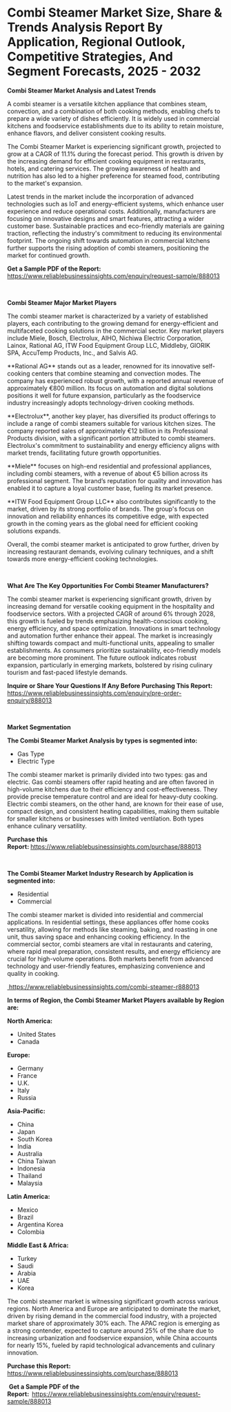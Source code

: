 <p><h1>Combi Steamer Market Size, Share & Trends Analysis Report By Application, Regional Outlook, Competitive Strategies, And Segment Forecasts, 2025 - 2032</h1></p><p><strong>Combi Steamer Market Analysis and Latest Trends</strong></p>
<p><p>A combi steamer is a versatile kitchen appliance that combines steam, convection, and a combination of both cooking methods, enabling chefs to prepare a wide variety of dishes efficiently. It is widely used in commercial kitchens and foodservice establishments due to its ability to retain moisture, enhance flavors, and deliver consistent cooking results.</p><p>The Combi Steamer Market is experiencing significant growth, projected to grow at a CAGR of 11.1% during the forecast period. This growth is driven by the increasing demand for efficient cooking equipment in restaurants, hotels, and catering services. The growing awareness of health and nutrition has also led to a higher preference for steamed food, contributing to the market's expansion.</p><p>Latest trends in the market include the incorporation of advanced technologies such as IoT and energy-efficient systems, which enhance user experience and reduce operational costs. Additionally, manufacturers are focusing on innovative designs and smart features, attracting a wider customer base. Sustainable practices and eco-friendly materials are gaining traction, reflecting the industry's commitment to reducing its environmental footprint. The ongoing shift towards automation in commercial kitchens further supports the rising adoption of combi steamers, positioning the market for continued growth.</p></p>
<p><strong>Get a Sample PDF of the Report:&nbsp;</strong> <a href="https://www.reliablebusinessinsights.com/enquiry/request-sample/888013?utm_campaign=1121&utm_medium=2&utm_source=Github&utm_content=ia&utm_term=15042025&utm_id=combi-steamer">https://www.reliablebusinessinsights.com/enquiry/request-sample/888013</a></p>
<p>&nbsp;</p>
<p><strong>Combi Steamer Major Market Players</strong></p>
<p><p>The combi steamer market is characterized by a variety of established players, each contributing to the growing demand for energy-efficient and multifaceted cooking solutions in the commercial sector. Key market players include Miele, Bosch, Electrolux, AIHO, Nichiwa Electric Corporation, Lainox, Rational AG, ITW Food Equipment Group LLC, Middleby, GIORIK SPA, AccuTemp Products, Inc., and Salvis AG.</p><p>**Rational AG** stands out as a leader, renowned for its innovative self-cooking centers that combine steaming and convection modes. The company has experienced robust growth, with a reported annual revenue of approximately €800 million. Its focus on automation and digital solutions positions it well for future expansion, particularly as the foodservice industry increasingly adopts technology-driven cooking methods.</p><p>**Electrolux**, another key player, has diversified its product offerings to include a range of combi steamers suitable for various kitchen sizes. The company reported sales of approximately €12 billion in its Professional Products division, with a significant portion attributed to combi steamers. Electrolux's commitment to sustainability and energy efficiency aligns with market trends, facilitating future growth opportunities.</p><p>**Miele** focuses on high-end residential and professional appliances, including combi steamers, with a revenue of about €5 billion across its professional segment. The brand’s reputation for quality and innovation has enabled it to capture a loyal customer base, fueling its market presence.</p><p>**ITW Food Equipment Group LLC** also contributes significantly to the market, driven by its strong portfolio of brands. The group's focus on innovation and reliability enhances its competitive edge, with expected growth in the coming years as the global need for efficient cooking solutions expands.</p><p>Overall, the combi steamer market is anticipated to grow further, driven by increasing restaurant demands, evolving culinary techniques, and a shift towards more energy-efficient cooking technologies.</p></p>
<p>&nbsp;</p>
<p><strong>What Are The Key Opportunities For Combi Steamer Manufacturers?</strong></p>
<p><p>The combi steamer market is experiencing significant growth, driven by increasing demand for versatile cooking equipment in the hospitality and foodservice sectors. With a projected CAGR of around 6% through 2028, this growth is fueled by trends emphasizing health-conscious cooking, energy efficiency, and space optimization. Innovations in smart technology and automation further enhance their appeal. The market is increasingly shifting towards compact and multi-functional units, appealing to smaller establishments. As consumers prioritize sustainability, eco-friendly models are becoming more prominent. The future outlook indicates robust expansion, particularly in emerging markets, bolstered by rising culinary tourism and fast-paced lifestyle demands.</p></p>
<p><strong>Inquire or Share Your Questions If Any Before Purchasing This Report:</strong> <a href="https://www.reliablebusinessinsights.com/enquiry/pre-order-enquiry/888013?utm_campaign=1121&utm_medium=2&utm_source=Github&utm_content=ia&utm_term=15042025&utm_id=combi-steamer">https://www.reliablebusinessinsights.com/enquiry/pre-order-enquiry/888013</a></p>
<p>&nbsp;</p>
<p><strong>Market Segmentation</strong></p>
<p><strong>The Combi Steamer Market Analysis by types is segmented into:</strong></p>
<p><ul><li>Gas Type</li><li>Electric Type</li></ul></p>
<p><p>The combi steamer market is primarily divided into two types: gas and electric. Gas combi steamers offer rapid heating and are often favored in high-volume kitchens due to their efficiency and cost-effectiveness. They provide precise temperature control and are ideal for heavy-duty cooking. Electric combi steamers, on the other hand, are known for their ease of use, compact design, and consistent heating capabilities, making them suitable for smaller kitchens or businesses with limited ventilation. Both types enhance culinary versatility.</p></p>
<p><strong>Purchase this Report:&nbsp;</strong><a href="https://www.reliablebusinessinsights.com/purchase/888013?utm_campaign=1121&utm_medium=2&utm_source=Github&utm_content=ia&utm_term=15042025&utm_id=combi-steamer">https://www.reliablebusinessinsights.com/purchase/888013</a></p>
<p>&nbsp;</p>
<p><strong>The Combi Steamer Market Industry Research by Application is segmented into:</strong></p>
<p><ul><li>Residential</li><li>Commercial</li></ul></p>
<p><p>The combi steamer market is divided into residential and commercial applications. In residential settings, these appliances offer home cooks versatility, allowing for methods like steaming, baking, and roasting in one unit, thus saving space and enhancing cooking efficiency. In the commercial sector, combi steamers are vital in restaurants and catering, where rapid meal preparation, consistent results, and energy efficiency are crucial for high-volume operations. Both markets benefit from advanced technology and user-friendly features, emphasizing convenience and quality in cooking.</p></p>
<p><a href="https://www.reliablebusinessinsights.com/combi-steamer-r888013?utm_campaign=1121&utm_medium=2&utm_source=Github&utm_content=ia&utm_term=15042025&utm_id=combi-steamer">&nbsp;https://www.reliablebusinessinsights.com/combi-steamer-r888013</a></p>
<p><strong>In terms of Region, the Combi Steamer Market Players available by Region are:</strong></p>
<p>
    <p> <strong> North America: </strong>
        <ul>
            <li>United States</li>
            <li>Canada</li>
        </ul>
        </p> 
    <p> <strong> Europe: </strong>
        <ul>
            <li>Germany</li>
            <li>France</li>
            <li>U.K.</li>
            <li>Italy</li>
            <li>Russia</li>
        </ul>
        </p> 
    <p> <strong> Asia-Pacific: </strong>
        <ul>
            <li>China</li>
            <li>Japan</li>
            <li>South Korea</li>
            <li>India</li>
            <li>Australia</li>
            <li>China Taiwan</li>
            <li>Indonesia</li>
            <li>Thailand</li>
            <li>Malaysia</li>
        </ul>
        </p> 
    <p> <strong> Latin America: </strong>
        <ul>
            <li>Mexico</li>
            <li>Brazil</li>
            <li>Argentina Korea</li>
            <li>Colombia</li>
        </ul>
        </p> 
    <p> <strong> Middle East & Africa: </strong>
        <ul>
            <li>Turkey</li>
            <li>Saudi</li>
            <li>Arabia</li>
            <li>UAE</li>
            <li>Korea</li>
        </ul>
    </p>
    </p>
<p><p>The combi steamer market is witnessing significant growth across various regions. North America and Europe are anticipated to dominate the market, driven by rising demand in the commercial food industry, with a projected market share of approximately 30% each. The APAC region is emerging as a strong contender, expected to capture around 25% of the share due to increasing urbanization and foodservice expansion, while China accounts for nearly 15%, fueled by rapid technological advancements and culinary innovation.</p></p>
<p><strong>Purchase this Report: </strong><a href="https://www.reliablebusinessinsights.com/purchase/888013?utm_campaign=1121&utm_medium=2&utm_source=Github&utm_content=ia&utm_term=15042025&utm_id=combi-steamer">https://www.reliablebusinessinsights.com/purchase/888013</a></p>
<p>&nbsp;<strong>Get a Sample PDF of the Report:&nbsp;&nbsp;</strong><a href="https://www.reliablebusinessinsights.com/enquiry/request-sample/888013?utm_campaign=1121&utm_medium=2&utm_source=Github&utm_content=ia&utm_term=15042025&utm_id=combi-steamer">https://www.reliablebusinessinsights.com/enquiry/request-sample/888013</a></p>
<p><strong></strong></p>
<p><p></p><p></p><p></p></p>